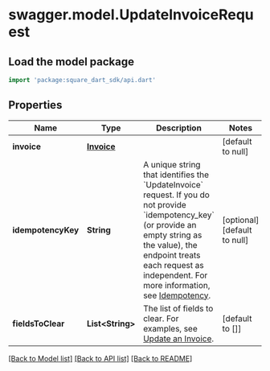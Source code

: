 # swagger.model.UpdateInvoiceRequest

## Load the model package
```dart
import 'package:square_dart_sdk/api.dart'
```

## Properties
Name | Type | Description | Notes
------------ | ------------- | ------------- | -------------
**invoice** | [**Invoice**](Invoice.md) |  | [default to null]
**idempotencyKey** | **String** | A unique string that identifies the &#x60;UpdateInvoice&#x60; request. If you do not provide &#x60;idempotency_key&#x60; (or provide an empty string as the value), the endpoint treats each request as independent.  For more information, see [Idempotency](https://developer.squareup.com/docs/build-basics/common-api-patterns/idempotency). | [optional] [default to null]
**fieldsToClear** | **List&lt;String&gt;** | The list of fields to clear. For examples, see [Update an Invoice](https://developer.squareup.com/docs/invoices-api/update-invoices). | [default to []]

[[Back to Model list]](../README.md#documentation-for-models) [[Back to API list]](../README.md#documentation-for-api-endpoints) [[Back to README]](../README.md)

